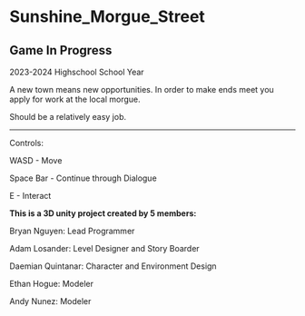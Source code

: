 # Sunshine_Morgue_Street
## Game In Progress
2023-2024 Highschool School Year

A new town means new opportunities. In order to make ends meet you apply for work at the local morgue.

Should be a relatively easy job. 

-----

Controls:

WASD - Move

Space Bar - Continue through Dialogue

E - Interact

**This is a 3D unity project created by 5 members:**

Bryan Nguyen: Lead Programmer

Adam Losander: Level Designer and Story Boarder

Daemian Quintanar: Character and Environment Design

Ethan Hogue: Modeler

Andy Nunez: Modeler
